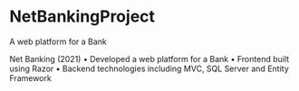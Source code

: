 # NetBankingProject
A web platform for a Bank

Net Banking (2021)
• Developed a web platform for a Bank
• Frontend built using Razor
• Backend technologies including MVC, SQL Server and Entity Framework
